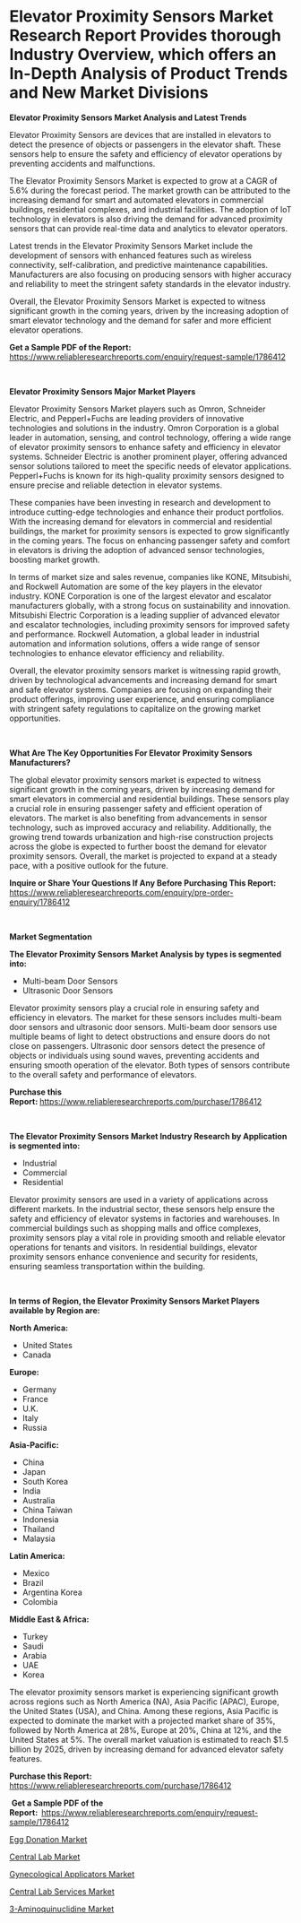 <p><h1>Elevator Proximity Sensors Market Research Report Provides thorough Industry Overview, which offers an In-Depth Analysis of Product Trends and New Market Divisions</h1></p><p><strong>Elevator Proximity Sensors Market Analysis and Latest Trends</strong></p>
<p><p>Elevator Proximity Sensors are devices that are installed in elevators to detect the presence of objects or passengers in the elevator shaft. These sensors help to ensure the safety and efficiency of elevator operations by preventing accidents and malfunctions.</p><p>The Elevator Proximity Sensors Market is expected to grow at a CAGR of 5.6% during the forecast period. The market growth can be attributed to the increasing demand for smart and automated elevators in commercial buildings, residential complexes, and industrial facilities. The adoption of IoT technology in elevators is also driving the demand for advanced proximity sensors that can provide real-time data and analytics to elevator operators.</p><p>Latest trends in the Elevator Proximity Sensors Market include the development of sensors with enhanced features such as wireless connectivity, self-calibration, and predictive maintenance capabilities. Manufacturers are also focusing on producing sensors with higher accuracy and reliability to meet the stringent safety standards in the elevator industry.</p><p>Overall, the Elevator Proximity Sensors Market is expected to witness significant growth in the coming years, driven by the increasing adoption of smart elevator technology and the demand for safer and more efficient elevator operations.</p></p>
<p><strong>Get a Sample PDF of the Report:&nbsp;</strong> <a href="https://www.reliableresearchreports.com/enquiry/request-sample/1786412">https://www.reliableresearchreports.com/enquiry/request-sample/1786412</a></p>
<p>&nbsp;</p>
<p><strong>Elevator Proximity Sensors Major Market Players</strong></p>
<p><p>Elevator Proximity Sensors Market players such as Omron, Schneider Electric, and Pepperl+Fuchs are leading providers of innovative technologies and solutions in the industry. Omron Corporation is a global leader in automation, sensing, and control technology, offering a wide range of elevator proximity sensors to enhance safety and efficiency in elevator systems. Schneider Electric is another prominent player, offering advanced sensor solutions tailored to meet the specific needs of elevator applications. Pepperl+Fuchs is known for its high-quality proximity sensors designed to ensure precise and reliable detection in elevator systems.</p><p>These companies have been investing in research and development to introduce cutting-edge technologies and enhance their product portfolios. With the increasing demand for elevators in commercial and residential buildings, the market for proximity sensors is expected to grow significantly in the coming years. The focus on enhancing passenger safety and comfort in elevators is driving the adoption of advanced sensor technologies, boosting market growth.</p><p>In terms of market size and sales revenue, companies like KONE, Mitsubishi, and Rockwell Automation are some of the key players in the elevator industry. KONE Corporation is one of the largest elevator and escalator manufacturers globally, with a strong focus on sustainability and innovation. Mitsubishi Electric Corporation is a leading supplier of advanced elevator and escalator technologies, including proximity sensors for improved safety and performance. Rockwell Automation, a global leader in industrial automation and information solutions, offers a wide range of sensor technologies to enhance elevator efficiency and reliability.</p><p>Overall, the elevator proximity sensors market is witnessing rapid growth, driven by technological advancements and increasing demand for smart and safe elevator systems. Companies are focusing on expanding their product offerings, improving user experience, and ensuring compliance with stringent safety regulations to capitalize on the growing market opportunities.</p></p>
<p>&nbsp;</p>
<p><strong>What Are The Key Opportunities For Elevator Proximity Sensors Manufacturers?</strong></p>
<p><p>The global elevator proximity sensors market is expected to witness significant growth in the coming years, driven by increasing demand for smart elevators in commercial and residential buildings. These sensors play a crucial role in ensuring passenger safety and efficient operation of elevators. The market is also benefiting from advancements in sensor technology, such as improved accuracy and reliability. Additionally, the growing trend towards urbanization and high-rise construction projects across the globe is expected to further boost the demand for elevator proximity sensors. Overall, the market is projected to expand at a steady pace, with a positive outlook for the future.</p></p>
<p><strong>Inquire or Share Your Questions If Any Before Purchasing This Report:</strong> <a href="https://www.reliableresearchreports.com/enquiry/pre-order-enquiry/1786412">https://www.reliableresearchreports.com/enquiry/pre-order-enquiry/1786412</a></p>
<p>&nbsp;</p>
<p><strong>Market Segmentation</strong></p>
<p><strong>The Elevator Proximity Sensors Market Analysis by types is segmented into:</strong></p>
<p><ul><li>Multi-beam Door Sensors</li><li>Ultrasonic Door Sensors</li></ul></p>
<p><p>Elevator proximity sensors play a crucial role in ensuring safety and efficiency in elevators. The market for these sensors includes multi-beam door sensors and ultrasonic door sensors. Multi-beam door sensors use multiple beams of light to detect obstructions and ensure doors do not close on passengers. Ultrasonic door sensors detect the presence of objects or individuals using sound waves, preventing accidents and ensuring smooth operation of the elevator. Both types of sensors contribute to the overall safety and performance of elevators.</p></p>
<p><strong>Purchase this Report:&nbsp;</strong><a href="https://www.reliableresearchreports.com/purchase/1786412">https://www.reliableresearchreports.com/purchase/1786412</a></p>
<p>&nbsp;</p>
<p><strong>The Elevator Proximity Sensors Market Industry Research by Application is segmented into:</strong></p>
<p><ul><li>Industrial</li><li>Commercial</li><li>Residential</li></ul></p>
<p><p>Elevator proximity sensors are used in a variety of applications across different markets. In the industrial sector, these sensors help ensure the safety and efficiency of elevator systems in factories and warehouses. In commercial buildings such as shopping malls and office complexes, proximity sensors play a vital role in providing smooth and reliable elevator operations for tenants and visitors. In residential buildings, elevator proximity sensors enhance convenience and security for residents, ensuring seamless transportation within the building.</p></p>
<p>&nbsp;</p>
<p><strong>In terms of Region, the Elevator Proximity Sensors Market Players available by Region are:</strong></p>
<p>
    <p> <strong> North America: </strong>
        <ul>
            <li>United States</li>
            <li>Canada</li>
        </ul>
        </p> 
    <p> <strong> Europe: </strong>
        <ul>
            <li>Germany</li>
            <li>France</li>
            <li>U.K.</li>
            <li>Italy</li>
            <li>Russia</li>
        </ul>
        </p> 
    <p> <strong> Asia-Pacific: </strong>
        <ul>
            <li>China</li>
            <li>Japan</li>
            <li>South Korea</li>
            <li>India</li>
            <li>Australia</li>
            <li>China Taiwan</li>
            <li>Indonesia</li>
            <li>Thailand</li>
            <li>Malaysia</li>
        </ul>
        </p> 
    <p> <strong> Latin America: </strong>
        <ul>
            <li>Mexico</li>
            <li>Brazil</li>
            <li>Argentina Korea</li>
            <li>Colombia</li>
        </ul>
        </p> 
    <p> <strong> Middle East & Africa: </strong>
        <ul>
            <li>Turkey</li>
            <li>Saudi</li>
            <li>Arabia</li>
            <li>UAE</li>
            <li>Korea</li>
        </ul>
    </p>
    </p>
<p><p>The elevator proximity sensors market is experiencing significant growth across regions such as North America (NA), Asia Pacific (APAC), Europe, the United States (USA), and China. Among these regions, Asia Pacific is expected to dominate the market with a projected market share of 35%, followed by North America at 28%, Europe at 20%, China at 12%, and the United States at 5%. The overall market valuation is estimated to reach $1.5 billion by 2025, driven by increasing demand for advanced elevator safety features.</p></p>
<p><strong>Purchase this Report: </strong><a href="https://www.reliableresearchreports.com/purchase/1786412">https://www.reliableresearchreports.com/purchase/1786412</a></p>
<p>&nbsp;<strong>Get a Sample PDF of the Report:&nbsp;&nbsp;</strong><a href="https://www.reliableresearchreports.com/enquiry/request-sample/1786412">https://www.reliableresearchreports.com/enquiry/request-sample/1786412</a></p>
<p><strong></strong></p>
<p><p><a href="https://medium.com/@mattwalker9889/egg-donation-market-size-and-market-trends-complete-industry-overview-2024-to-2031-1bfedd8fa22f">Egg Donation Market</a></p><p><a href="https://medium.com/@mattwalker9889/analyzing-central-lab-market-global-industry-perspective-and-forecast-2024-to-2031-036cb92f70f8">Central Lab Market</a></p><p><a href="https://github.com/mharielmesa/Market-Research-Report-List-2/blob/main/gynecological-applicators-market.md">Gynecological Applicators Market</a></p><p><a href="https://medium.com/@mattwalker9889/central-lab-services-market-exploring-market-share-market-trends-and-future-growth-f5182cfd59a1">Central Lab Services Market</a></p><p><a href="https://github.com/suaretopek9/Market-Research-Report-List-1/blob/main/3-aminoquinuclidine-market.md">3-Aminoquinuclidine Market</a></p></p>